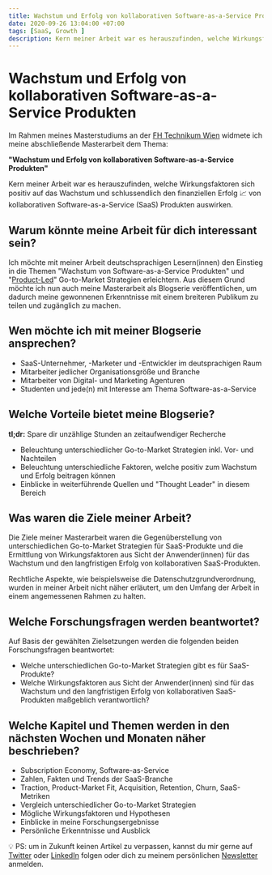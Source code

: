 ```yaml
---
title: Wachstum und Erfolg von kollaborativen Software-as-a-Service Produkten
date: 2020-09-26 13:04:00 +07:00
tags: [SaaS, Growth ]
description: Kern meiner Arbeit war es herauszufinden, welche Wirkungsfaktoren sich positiv auf das Wachstum und schlussendlich den finanziellen Erfolg von kollaborativen Software-as-a-Service (SaaS) Produkten auswirken
---
```


# Wachstum und Erfolg von kollaborativen Software-as-a-Service Produkten

Im Rahmen meines Masterstudiums an der [FH Technikum Wien](https://www.technikum-wien.at/studium/master/innovations__und_technologiemanagement/) widmete ich meine abschließende Masterarbeit dem Thema:

**"Wachstum und Erfolg von kollaborativen Software-as-a-Service Produkten"**

Kern meiner Arbeit war es herauszufinden, welche Wirkungsfaktoren sich positiv auf das Wachstum und schlussendlich den finanziellen Erfolg 📈 von kollaborativen Software-as-a-Service (SaaS) Produkten auswirken.

## Warum könnte meine Arbeit für dich interessant sein?

Ich möchte mit meiner Arbeit deutschsprachigen Lesern(innen) den Einstieg in die Themen "Wachstum von Software-as-a-Service Produkten" und "[Product-Led](https://openviewpartners.com/blog/what-is-product-led-growth/)" Go-to-Market Strategien erleichtern. Aus diesem Grund möchte ich nun auch meine Masterarbeit als Blogserie veröffentlichen, um dadurch meine gewonnenen Erkenntnisse mit einem breiteren Publikum zu teilen und zugänglich zu machen.

## Wen möchte ich mit meiner Blogserie ansprechen?

- SaaS-Unternehmer, -Marketer und -Entwickler im deutsprachigen Raum
- Mitarbeiter jedlicher Organisationsgröße und Branche
- Mitarbeiter von Digital- und Marketing Agenturen
- Studenten und jede(n) mit Interesse am Thema Software-as-a-Service

## Welche Vorteile bietet meine Blogserie?

**tl;dr:** Spare dir unzählige Stunden an zeitaufwendiger Recherche

- Beleuchtung unterschiedlicher Go-to-Market Strategien inkl. Vor- und Nachteilen
- Beleuchtung unterschiedliche Faktoren, welche positiv zum Wachstum und Erfolg beitragen können
- Einblicke in weiterführende Quellen und "Thought Leader" in diesem Bereich
 
## Was waren die Ziele meiner Arbeit?

Die Ziele meiner Masterarbeit waren die Gegenüberstellung von unterschiedlichen Go-to-Market Strategien für SaaS-Produkte und die Ermittlung von Wirkungsfaktoren aus Sicht der Anwender(innen) für das Wachstum und den langfristigen Erfolg von kollaborativen SaaS-Produkten.

Rechtliche Aspekte, wie beispielsweise die Datenschutzgrundverordnung, wurden in meiner Arbeit nicht näher erläutert, um den Umfang der Arbeit in einem angemessenen Rahmen zu halten.

## Welche Forschungsfragen werden beantwortet?

Auf Basis der gewählten Zielsetzungen werden die folgenden beiden Forschungsfragen beantwortet:

- Welche unterschiedlichen Go-to-Market Strategien gibt es für SaaS-Produkte?
- Welche Wirkungsfaktoren aus Sicht der Anwender(innen) sind für das Wachstum und den langfristigen Erfolg von kollaborativen SaaS-Produkten maßgeblich verantwortlich?

## Welche Kapitel und Themen werden in den nächsten Wochen und Monaten näher beschrieben?

- Subscription Economy, Software-as-Service
- Zahlen, Fakten und Trends der SaaS-Branche
- Traction, Product-Market Fit, Acquisition, Retention, Churn, SaaS-Metriken
- Vergleich unterschiedlicher Go-to-Market Strategien
- Mögliche Wirkungsfaktoren und Hypothesen
- Einblicke in meine Forschungsergebnisse
- Persönliche Erkenntnisse und Ausblick

💡 PS: um in Zukunft keinen Artikel zu verpassen, kannst du mir gerne auf [Twitter](https://twitter.com/mariostnr) oder [LinkedIn](https://www.linkedin.com/in/mario-steiner) folgen oder dich zu meinem persönlichen [Newsletter](http://eepurl.com/heuGRP) anmelden.

